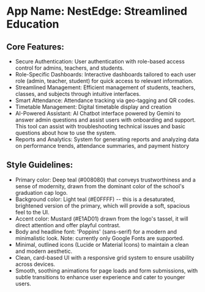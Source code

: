 # **App Name**: NestEdge: Streamlined Education

## Core Features:

- Secure Authentication: User authentication with role-based access control for admins, teachers, and students.
- Role-Specific Dashboards: Interactive dashboards tailored to each user role (admin, teacher, student) for quick access to relevant information.
- Streamlined Management: Efficient management of students, teachers, classes, and subjects through intuitive interfaces.
- Smart Attendance: Attendance tracking via geo-tagging and QR codes.
- Timetable Management: Digital timetable display and creation
- AI-Powered Assistant: AI Chatbot interface powered by Gemini to answer admin questions and assist users with onboarding and support. This tool can assist with troubleshooting technical issues and basic questions about how to use the system.
- Reports and Analytics: System for generating reports and analyzing data on performance trends, attendance summaries, and payment history

## Style Guidelines:

- Primary color: Deep teal (#008080) that conveys trustworthiness and a sense of modernity, drawn from the dominant color of the school's graduation cap logo.
- Background color: Light teal (#E0FFFF) -- this is a desaturated, brightened version of the primary, which will provide a soft, spacious feel to the UI.
- Accent color: Mustard (#E1AD01) drawn from the logo's tassel, it will direct attention and offer playful contrast.
- Body and headline font: 'Poppins' (sans-serif) for a modern and minimalistic look. Note: currently only Google Fonts are supported.
- Minimal, outlined icons (Lucide or Material Icons) to maintain a clean and modern aesthetic.
- Clean, card-based UI with a responsive grid system to ensure usability across devices.
- Smooth, soothing animations for page loads and form submissions, with subtle transitions to enhance user experience and cater to younger users.